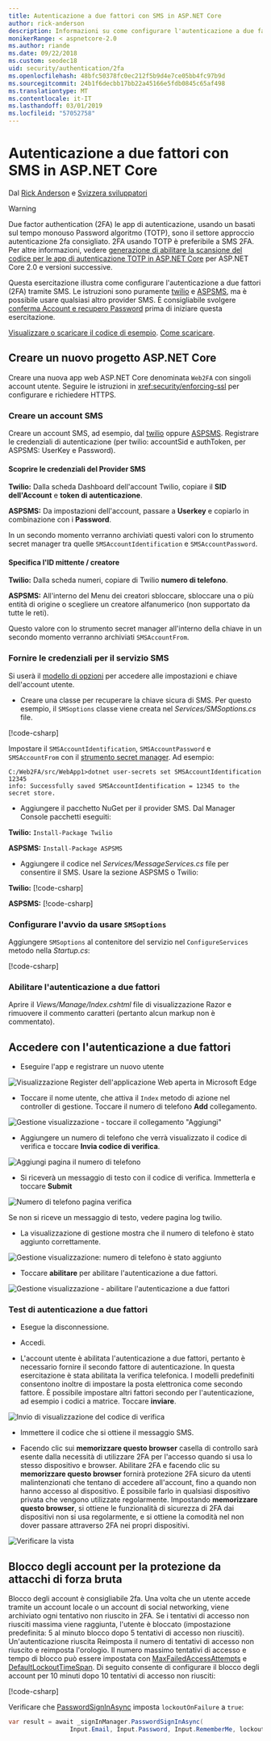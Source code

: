 ```yaml
---
title: Autenticazione a due fattori con SMS in ASP.NET Core
author: rick-anderson
description: Informazioni su come configurare l'autenticazione a due fattori (2FA) con un'app ASP.NET Core.
monikerRange: < aspnetcore-2.0
ms.author: riande
ms.date: 09/22/2018
ms.custom: seodec18
uid: security/authentication/2fa
ms.openlocfilehash: 48bfc50378fc0ec212f5b9d4e7ce05bb4fc97b9d
ms.sourcegitcommit: 24b1f6decbb17bb22a45166e5fdb0845c65af498
ms.translationtype: MT
ms.contentlocale: it-IT
ms.lasthandoff: 03/01/2019
ms.locfileid: "57052758"
---
```

# <a name="two-factor-authentication-with-sms-in-aspnet-core"></a>Autenticazione a due fattori con SMS in ASP.NET Core

Dal [Rick Anderson](https://twitter.com/RickAndMSFT) e [Svizzera sviluppatori](https://github.com/Swiss-Devs)

>[!WARNING]
> Due factor authentication (2FA) le app di autenticazione, usando un basati sul tempo monouso Password algoritmo (TOTP), sono il settore approccio autenticazione 2fa consigliato. 2FA usando TOTP è preferibile a SMS 2FA. Per altre informazioni, vedere [generazione di abilitare la scansione del codice per le app di autenticazione TOTP in ASP.NET Core](xref:security/authentication/identity-enable-qrcodes) per ASP.NET Core 2.0 e versioni successive.

Questa esercitazione illustra come configurare l'autenticazione a due fattori (2FA) tramite SMS. Le istruzioni sono puramente [twilio](https://www.twilio.com/) e [ASPSMS](https://www.aspsms.com/asp.net/identity/core/testcredits/), ma è possibile usare qualsiasi altro provider SMS. È consigliabile svolgere [conferma Account e recupero Password](xref:security/authentication/accconfirm) prima di iniziare questa esercitazione.

[Visualizzare o scaricare il codice di esempio](https://github.com/aspnet/Docs/tree/master/aspnetcore/security/authentication/2fa/sample/Web2FA). [Come scaricare](xref:index#how-to-download-a-sample).

## <a name="create-a-new-aspnet-core-project"></a>Creare un nuovo progetto ASP.NET Core

Creare una nuova app web ASP.NET Core denominata `Web2FA` con singoli account utente. Seguire le istruzioni in <xref:security/enforcing-ssl> per configurare e richiedere HTTPS.

### <a name="create-an-sms-account"></a>Creare un account SMS

Creare un account SMS, ad esempio, dal [twilio](https://www.twilio.com/) oppure [ASPSMS](https://www.aspsms.com/asp.net/identity/core/testcredits/). Registrare le credenziali di autenticazione (per twilio: accountSid e authToken, per ASPSMS: UserKey e Password).

#### <a name="figuring-out-sms-provider-credentials"></a>Scoprire le credenziali del Provider SMS

**Twilio:** Dalla scheda Dashboard dell'account Twilio, copiare il **SID dell'Account** e **token di autenticazione**.

**ASPSMS:** Da impostazioni dell'account, passare a **Userkey** e copiarlo in combinazione con i **Password**.

In un secondo momento verranno archiviati questi valori con lo strumento secret manager tra quelle `SMSAccountIdentification` e `SMSAccountPassword`.

#### <a name="specifying-senderid--originator"></a>Specifica l'ID mittente / creatore

**Twilio:** Dalla scheda numeri, copiare di Twilio **numero di telefono**.

**ASPSMS:** All'interno del Menu dei creatori sbloccare, sbloccare una o più entità di origine o scegliere un creatore alfanumerico (non supportato da tutte le reti).

Questo valore con lo strumento secret manager all'interno della chiave in un secondo momento verranno archiviati `SMSAccountFrom`.


### <a name="provide-credentials-for-the-sms-service"></a>Fornire le credenziali per il servizio SMS

Si userà il [modello di opzioni](xref:fundamentals/configuration/options) per accedere alle impostazioni e chiave dell'account utente.

   * Creare una classe per recuperare la chiave sicura di SMS. Per questo esempio, il `SMSoptions` classe viene creata nel *Services/SMSoptions.cs* file.

[!code-csharp[](2fa/sample/Web2FA/Services/SMSoptions.cs)]

Impostare il `SMSAccountIdentification`, `SMSAccountPassword` e `SMSAccountFrom` con il [strumento secret manager](xref:security/app-secrets). Ad esempio:

```none
C:/Web2FA/src/WebApp1>dotnet user-secrets set SMSAccountIdentification 12345
info: Successfully saved SMSAccountIdentification = 12345 to the secret store.
```
* Aggiungere il pacchetto NuGet per il provider SMS. Dal Manager Console pacchetti eseguiti:

**Twilio:**
`Install-Package Twilio`

**ASPSMS:**
`Install-Package ASPSMS`


* Aggiungere il codice nel *Services/MessageServices.cs* file per consentire il SMS. Usare la sezione ASPSMS o Twilio:


**Twilio:** [!code-csharp[](2fa/sample/Web2FA/Services/MessageServices_twilio.cs)]

**ASPSMS:** [!code-csharp[](2fa/sample/Web2FA/Services/MessageServices_ASPSMS.cs)]

### <a name="configure-startup-to-use-smsoptions"></a>Configurare l'avvio da usare `SMSoptions`

Aggiungere `SMSoptions` al contenitore del servizio nel `ConfigureServices` metodo nella *Startup.cs*:

[!code-csharp[](2fa/sample/Web2FA/Startup.cs?name=snippet1&highlight=4)]

### <a name="enable-two-factor-authentication"></a>Abilitare l'autenticazione a due fattori

Aprire il *Views/Manage/Index.cshtml* file di visualizzazione Razor e rimuovere il commento caratteri (pertanto alcun markup non è commentato).

## <a name="log-in-with-two-factor-authentication"></a>Accedere con l'autenticazione a due fattori

* Eseguire l'app e registrare un nuovo utente

![Visualizzazione Register dell'applicazione Web aperta in Microsoft Edge](2fa/_static/login2fa1.png)

* Toccare il nome utente, che attiva il `Index` metodo di azione nel controller di gestione. Toccare il numero di telefono **Add** collegamento.

![Gestione visualizzazione - toccare il collegamento "Aggiungi"](2fa/_static/login2fa2.png)

* Aggiungere un numero di telefono che verrà visualizzato il codice di verifica e toccare **Invia codice di verifica**.

![Aggiungi pagina il numero di telefono](2fa/_static/login2fa3.png)

* Si riceverà un messaggio di testo con il codice di verifica. Immetterla e toccare **Submit**

![Numero di telefono pagina verifica](2fa/_static/login2fa4.png)

Se non si riceve un messaggio di testo, vedere pagina log twilio.

* La visualizzazione di gestione mostra che il numero di telefono è stato aggiunto correttamente.

![Gestione visualizzazione: numero di telefono è stato aggiunto](2fa/_static/login2fa5.png)

* Toccare **abilitare** per abilitare l'autenticazione a due fattori.

![Gestione visualizzazione - abilitare l'autenticazione a due fattori](2fa/_static/login2fa6.png)

### <a name="test-two-factor-authentication"></a>Test di autenticazione a due fattori

* Esegue la disconnessione.

* Accedi.

* L'account utente è abilitata l'autenticazione a due fattori, pertanto è necessario fornire il secondo fattore di autenticazione. In questa esercitazione è stata abilitata la verifica telefonica. I modelli predefiniti consentono inoltre di impostare la posta elettronica come secondo fattore. È possibile impostare altri fattori secondo per l'autenticazione, ad esempio i codici a matrice. Toccare **inviare**.

![Invio di visualizzazione del codice di verifica](2fa/_static/login2fa7.png)

* Immettere il codice che si ottiene il messaggio SMS.

* Facendo clic sui **memorizzare questo browser** casella di controllo sarà esente dalla necessità di utilizzare 2FA per l'accesso quando si usa lo stesso dispositivo e browser. Abilitare 2FA e facendo clic su **memorizzare questo browser** fornirà protezione 2FA sicuro da utenti malintenzionati che tentano di accedere all'account, fino a quando non hanno accesso al dispositivo. È possibile farlo in qualsiasi dispositivo privata che vengono utilizzate regolarmente. Impostando **memorizzare questo browser**, si ottiene le funzionalità di sicurezza di 2FA dai dispositivi non si usa regolarmente, e si ottiene la comodità nel non dover passare attraverso 2FA nei propri dispositivi.

![Verificare la vista](2fa/_static/login2fa8.png)

## <a name="account-lockout-for-protecting-against-brute-force-attacks"></a>Blocco degli account per la protezione da attacchi di forza bruta

Blocco degli account è consigliabile 2fa. Una volta che un utente accede tramite un account locale o un account di social networking, viene archiviato ogni tentativo non riuscito in 2FA. Se i tentativi di accesso non riusciti massima viene raggiunta, l'utente è bloccato (impostazione predefinita: 5 al minuto blocco dopo 5 tentativi di accesso non riusciti). Un'autenticazione riuscita Reimposta il numero di tentativi di accesso non riuscito e reimposta l'orologio. Il numero massimo tentativi di accesso e tempo di blocco può essere impostata con [MaxFailedAccessAttempts](/dotnet/api/microsoft.aspnetcore.identity.lockoutoptions.maxfailedaccessattempts) e [DefaultLockoutTimeSpan](/dotnet/api/microsoft.aspnetcore.identity.lockoutoptions.defaultlockouttimespan). Di seguito consente di configurare il blocco degli account per 10 minuti dopo 10 tentativi di accesso non riusciti:

[!code-csharp[](2fa/sample/Web2FA/Startup.cs?name=snippet2&highlight=13-17)]

Verificare che [PasswordSignInAsync](/dotnet/api/microsoft.aspnetcore.identity.signinmanager-1.passwordsigninasync) imposta `lockoutOnFailure` a `true`:

```csharp
var result = await _signInManager.PasswordSignInAsync(
                 Input.Email, Input.Password, Input.RememberMe, lockoutOnFailure: true);
```

